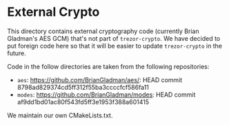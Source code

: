 # External Crypto

This directory contains external cryptography code (currently Brian Gladman's
AES GCM) that's not part of `trezor-crypto`. We have decided to put foreign
code here so that it will be easier to update `trezor-crypto` in the future.

Code in the follow directories are taken from the following repositories:

- `aes`: https://github.com/BrianGladman/aes/: HEAD commit 8798ad829374cd5ff312f55ba3ccccfcf586fa11
- `modes`: https://github.com/BrianGladman/modes: HEAD commit af9dd1bd01ac80f543fd5ff3e1953f388a601415

We maintain our own CMakeLists.txt.
